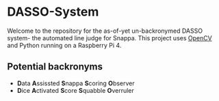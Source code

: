 # DASSO-System

Welcome to the repository for the as-of-yet un-backronymed DASSO system- the automated line judge for Snappa. This project uses [OpenCV](https://github.com/opencv/opencv) and Python running on a Raspberry Pi 4.

## Potential backronyms

- **D**ata **A**ssissted **S**nappa **S**coring **O**bserver
- **D**ice **A**ctivated **S**core **S**quabble **O**verruler
